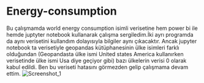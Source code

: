 # Energy-consumption

Bu çalışmamda world energy consumption isimli verisetine hem power bi ile hemde juptyter notebook kullanarak çalışma sergiledim.İki ayrı programda da aynı verisetini kullandım dolayısıyla bilgiler aynı çıkacaktır.
Ancak jupyter notebook ta verisetiyle geopandas kütüphanesinin ülke isimleri farklı olduğundan (Geopandasta ülke ismi United states America kullanırken verisetinde ülke ismi Usa diye geçiyor gibi) bazı ülkelerin verisi 0 olarak kabul edildi.
Ben bu veriseti hatasını görmezden gelip çalışmama devam ettim.
![Screenshot_1](https://github.com/mahmutdursun33/Energy-consumption/assets/112586810/35c58142-8178-4ccb-8544-fb900081e316)
